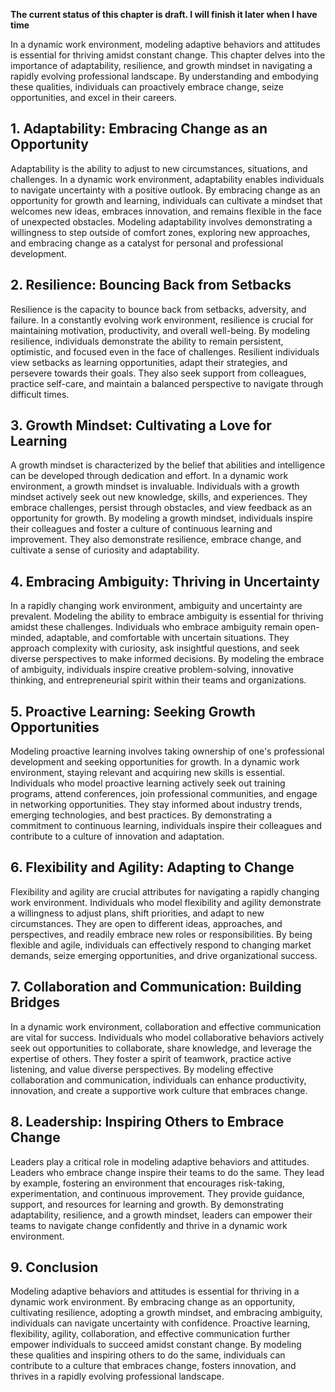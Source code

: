 **The current status of this chapter is draft. I will finish it later when I have time**

In a dynamic work environment, modeling adaptive behaviors and attitudes is essential for thriving amidst constant change. This chapter delves into the importance of adaptability, resilience, and growth mindset in navigating a rapidly evolving professional landscape. By understanding and embodying these qualities, individuals can proactively embrace change, seize opportunities, and excel in their careers.

**1. Adaptability: Embracing Change as an Opportunity**
-------------------------------------------------------

Adaptability is the ability to adjust to new circumstances, situations, and challenges. In a dynamic work environment, adaptability enables individuals to navigate uncertainty with a positive outlook. By embracing change as an opportunity for growth and learning, individuals can cultivate a mindset that welcomes new ideas, embraces innovation, and remains flexible in the face of unexpected obstacles. Modeling adaptability involves demonstrating a willingness to step outside of comfort zones, exploring new approaches, and embracing change as a catalyst for personal and professional development.

**2. Resilience: Bouncing Back from Setbacks**
----------------------------------------------

Resilience is the capacity to bounce back from setbacks, adversity, and failure. In a constantly evolving work environment, resilience is crucial for maintaining motivation, productivity, and overall well-being. By modeling resilience, individuals demonstrate the ability to remain persistent, optimistic, and focused even in the face of challenges. Resilient individuals view setbacks as learning opportunities, adapt their strategies, and persevere towards their goals. They also seek support from colleagues, practice self-care, and maintain a balanced perspective to navigate through difficult times.

**3. Growth Mindset: Cultivating a Love for Learning**
------------------------------------------------------

A growth mindset is characterized by the belief that abilities and intelligence can be developed through dedication and effort. In a dynamic work environment, a growth mindset is invaluable. Individuals with a growth mindset actively seek out new knowledge, skills, and experiences. They embrace challenges, persist through obstacles, and view feedback as an opportunity for growth. By modeling a growth mindset, individuals inspire their colleagues and foster a culture of continuous learning and improvement. They also demonstrate resilience, embrace change, and cultivate a sense of curiosity and adaptability.

**4. Embracing Ambiguity: Thriving in Uncertainty**
---------------------------------------------------

In a rapidly changing work environment, ambiguity and uncertainty are prevalent. Modeling the ability to embrace ambiguity is essential for thriving amidst these challenges. Individuals who embrace ambiguity remain open-minded, adaptable, and comfortable with uncertain situations. They approach complexity with curiosity, ask insightful questions, and seek diverse perspectives to make informed decisions. By modeling the embrace of ambiguity, individuals inspire creative problem-solving, innovative thinking, and entrepreneurial spirit within their teams and organizations.

**5. Proactive Learning: Seeking Growth Opportunities**
-------------------------------------------------------

Modeling proactive learning involves taking ownership of one's professional development and seeking opportunities for growth. In a dynamic work environment, staying relevant and acquiring new skills is essential. Individuals who model proactive learning actively seek out training programs, attend conferences, join professional communities, and engage in networking opportunities. They stay informed about industry trends, emerging technologies, and best practices. By demonstrating a commitment to continuous learning, individuals inspire their colleagues and contribute to a culture of innovation and adaptation.

**6. Flexibility and Agility: Adapting to Change**
--------------------------------------------------

Flexibility and agility are crucial attributes for navigating a rapidly changing work environment. Individuals who model flexibility and agility demonstrate a willingness to adjust plans, shift priorities, and adapt to new circumstances. They are open to different ideas, approaches, and perspectives, and readily embrace new roles or responsibilities. By being flexible and agile, individuals can effectively respond to changing market demands, seize emerging opportunities, and drive organizational success.

**7. Collaboration and Communication: Building Bridges**
--------------------------------------------------------

In a dynamic work environment, collaboration and effective communication are vital for success. Individuals who model collaborative behaviors actively seek out opportunities to collaborate, share knowledge, and leverage the expertise of others. They foster a spirit of teamwork, practice active listening, and value diverse perspectives. By modeling effective collaboration and communication, individuals can enhance productivity, innovation, and create a supportive work culture that embraces change.

**8. Leadership: Inspiring Others to Embrace Change**
-----------------------------------------------------

Leaders play a critical role in modeling adaptive behaviors and attitudes. Leaders who embrace change inspire their teams to do the same. They lead by example, fostering an environment that encourages risk-taking, experimentation, and continuous improvement. They provide guidance, support, and resources for learning and growth. By demonstrating adaptability, resilience, and a growth mindset, leaders can empower their teams to navigate change confidently and thrive in a dynamic work environment.

**9. Conclusion**
-----------------

Modeling adaptive behaviors and attitudes is essential for thriving in a dynamic work environment. By embracing change as an opportunity, cultivating resilience, adopting a growth mindset, and embracing ambiguity, individuals can navigate uncertainty with confidence. Proactive learning, flexibility, agility, collaboration, and effective communication further empower individuals to succeed amidst constant change. By modeling these qualities and inspiring others to do the same, individuals can contribute to a culture that embraces change, fosters innovation, and thrives in a rapidly evolving professional landscape.
